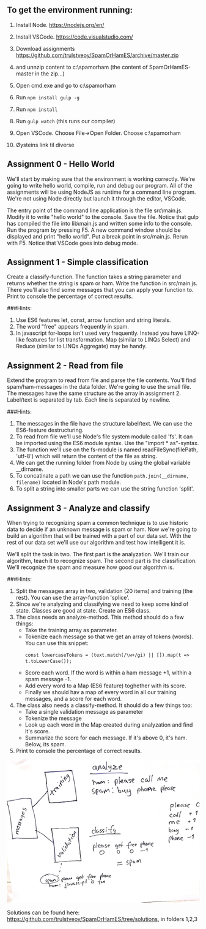 ## To get the environment running:
1. Install Node. https://nodejs.org/en/
2. Install VSCode. https://code.visualstudio.com/  
3. Download assignments https://github.com/trulstveoy/SpamOrHamES/archive/master.zip
4. and unnzip content to c:\spamorham (the content of SpamOrHamES-master in the zip...)
5. Open cmd.exe and go to c:\spamorham
3. Run `npm install gulp -g`
4. Run `npm install`
5. Run `gulp watch` (this runs our compiler)
6. Open VSCode. Choose File->Open Folder. Choose c:\spamorham

7. Øysteins link til diverse

## Assignment 0 - Hello World
We'll start by making sure that the environment is working correctly. We're going to write hello world,
compile, run and debug our program. All of the assignments will be
using NodeJS as runtime for a command line program. We're not using Node directly but launch it through
the editor, VSCode. 

The entry point of the command line application
is the file src\main.js. Modify it to write "hello world" to the console. Save the file.
Notice that gulp has compiled the file into lib\main.js and written some info to the console.
Run the program by pressing F5. A new command window should be displayed and print "hello world". Put a
break point in src/main.js. Rerun with F5. Notice that VSCode goes into debug mode.

## Assignment 1 - Simple classification
Create a classify-function. The function takes a string parameter and returns whether the string
is spam or ham. Write the function in src/main.js. There you'll also find some messages that
you can apply your function to. Print to console the percentage of correct results.

###Hints:
1. Use ES6 features let, const, arrow function and string literals. 
2. The word "free" appears frequently in spam.
3. In javascript for-loops isn't used very frequently. Instead you have LINQ-like features for list transformation.
Map (similar to LINQs Select) and Reduce (similar to LINQs Aggregate) may be handy.

## Assignment 2 - Read from file
Extend the program to read from file and parse the file contents. You'll find spam/ham-messages in the data folder.
We're going to use the small file. The messages have the same structure as the array in assignment 2. 
Label/text is separated by tab. Each line is separated by newline.

###Hints:
1. The messages in the file have the structure label/text. We can use the ES6-feature destructuring.
2. To read from file we'll use Node's file system module called 'fs'. It can be imported using the ES6 module syntax. Use the "import * as"-syntax.
3. The function we'll use on the fs-module is named readFileSync(filePath, 'utf-8') which will return the content of the file as string.
4. We can get the running folder from Node by using the global variable __dirname.
5. To concatinate a path we can use the function `path.join(__dirname, filename)` located in Node's path module.
6. To split a string into smaller parts we can use the string function 'split'.

## Assignment 3 - Analyze and classify
When trying to recognizing spam a common technique is to use historic data to decide if an unknown message is spam or ham. Now we're going 
to build an algorithm that will be trained with a part of our data set. With the rest of our data set we'll use our algorithm and test how intelligent it is.

We'll split the task in two. The first part is the analyzation. We'll train our algorithm, teach it to recognize spam.
The second part is the classification. We'll recognize the spam and measure how good our algorithm is.

###Hints:
1. Split the messages array in two, validation (20 items) and training (the rest). You can use the array-function 'splice'. 
2. Since we're analyzing and classifying we need to keep some kind of state. Classes are good at state. Create an ES6 class.
4. The class needs an analyze-method. This method should do a few things:
	* Take the training array as parameter.
	* Tokenize each message so that we get an array of tokens (words). You can use this snippet:
	  ```
	  const lowercaseTokens = (text.match(/\w+/gi) || []).map(t => t.toLowerCase());
      ```
	* Score each word. If the word is within a ham message +1, within a spam message -1.
	* Add every word to a Map (ES6 feature) toghether with its score.
	* Finally we should hav a map of every word in all our training messages, and a score for each word.
5. The class also needs a classify-method. It should do a few things too:
	* Take a single validation message as parameter
	* Tokenize the message
	* Look up each word in the Map created during analyzation and find it's score.
	* Summarize the score for each message. If it's above 0, it's ham. Below, its spam.
6. Print to console the percentage of correct results.

![Image of algorithm](https://github.com/trulstveoy/SpamOrHamES/blob/master/illustration.jpg)

Solutions can be found here: https://github.com/trulstveoy/SpamOrHamES/tree/solutions, in folders 1,2,3